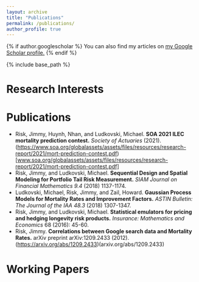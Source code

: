 ```yaml
---
layout: archive
title: "Publications"
permalink: /publications/
author_profile: true
---
```


{% if author.googlescholar %}
  You can also find my articles on <u><a href="{{author.googlescholar}}">my Google Scholar profile</a>.</u>
{% endif %}

{% include base_path %}

# Research Interests

# Publications


* Risk, Jimmy, Huynh, Nhan, and Ludkovski, Michael.  **SOA 2021 ILEC mortality prediction contest.**  *Society of Actuaries* (2021). (https://www.soa.org/globalassets/assets/files/resources/research-report/2021/mort-prediction-contest.pdf)[www.soa.org/globalassets/assets/files/resources/research-report/2021/mort-prediction-contest.pdf]
* Risk, Jimmy, and Ludkovski, Michael. **Sequential Design and Spatial Modeling for Portfolio Tail Risk Measurement.** *SIAM Journal on Financial Mathematics 9.4* (2018) 1137-1174.
* Ludkovski, Michael, Risk, Jimmy, and Zail, Howard. **Gaussian Process Models for Mortality Rates and Improvement Factors.** *ASTIN Bulletin: The Journal of the IAA 48.3*  (2018) 1307-1347.
* Risk, Jimmy, and Ludkovski, Michael. **Statistical emulators for pricing and hedging longevity risk products.** *Insurance: Mathematics and Economics* 68 (2016): 45-60.
* Risk, Jimmy.  **Correlations between Google search data and Mortality Rates.** arXiv preprint arXiv:1209.2433 (2012).  (https://arxiv.org/abs/1209.2433)(arxiv.org/abs/1209.2433)


# Working Papers
